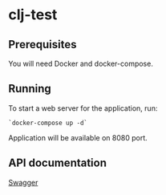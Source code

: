 # clj-test

## Prerequisites

You will need Docker and docker-compose.

## Running

To start a web server for the application, run:

    `docker-compose up -d`

Application will be available on 8080 port.

## API documentation

[Swagger](http://localhost:8080/api/docs)

